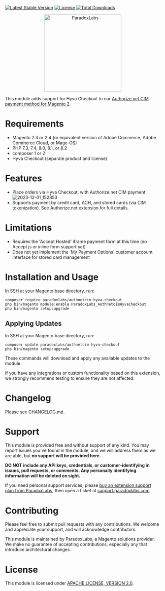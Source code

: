 [![Latest Stable Version](https://poser.pugx.org/paradoxlabs/authnetcim-hyva-checkout/v/stable)](https://packagist.org/packages/paradoxlabs/authnetcim-hyva-checkout)
[![License](https://poser.pugx.org/paradoxlabs/authnetcim-hyva-checkout/license)](https://packagist.org/packages/paradoxlabs/authnetcim-hyva-checkout)
[![Total Downloads](https://poser.pugx.org/paradoxlabs/authnetcim-hyva-checkout/downloads)](https://packagist.org/packages/paradoxlabs/authnetcim-hyva-checkout)

<p align="center">
    <a href="https://www.paradoxlabs.com"><img alt="ParadoxLabs" src="https://paradoxlabs.com/wp-content/uploads/2020/02/pl-logo-canva-2.png" width="250"></a>
</p>

This module adds support for Hyva Checkout to our [Authorize.net CIM payment method for Magento 2](https://github.com/ParadoxLabs-Inc/authnetcim).

Requirements
============

* Magento 2.3 or 2.4 (or equivalent version of Adobe Commerce, Adobe Commerce Cloud, or Mage-OS)
* PHP 7.3, 7.4, 8.0, 8.1, or 8.2
* composer 1 or 2
* Hyva Checkout (separate product and license)

Features
========

* Place orders via Hyva Checkout, with Authorize.net CIM payment
  ![2023-12-01_152853](https://github.com/ParadoxLabs-Inc/authnetcim-hyva-checkout/assets/13335952/c55eeb44-a24a-4a35-b946-b783d4a77033)
* Supports payment by credit card, ACH, and stored cards (via CIM tokenization). See Authorize.net extension for full details.

Limitations
===========

* Requires the 'Accept Hosted' iframe payment form at this time (no Accept.js or inline form support yet)
* Does not yet implement the 'My Payment Options' customer account interface for stored card management

Installation and Usage
======================

In SSH at your Magento base directory, run:

    composer require paradoxlabs/authnetcim-hyva-checkout
    php bin/magento module:enable ParadoxLabs_AuthnetcimHyvaCheckout
    php bin/magento setup:upgrade

## Applying Updates

In SSH at your Magento base directory, run:

    composer update paradoxlabs/authnetcim-hyva-checkout
    php bin/magento setup:upgrade

These commands will download and apply any available updates to the module.

If you have any integrations or custom functionality based on this extension, we strongly recommend testing to ensure they are not affected.

Changelog
=========

Please see [CHANGELOG.md](https://github.com/ParadoxLabs-Inc/authnetcim-hyva-checkout/blob/master/CHANGELOG.md).

Support
=======

This module is provided free and without support of any kind. You may report issues you've found in the module, and we will address them as we are able, but **no support will be provided here.**

**DO NOT include any API keys, credentials, or customer-identifying in issues, pull requests, or comments. Any personally identifying information will be deleted on sight.**

If you need personal support services, please [buy an extension support plan from ParadoxLabs](https://store.paradoxlabs.com/support-renewal.html), then open a ticket at [support.paradoxlabs.com](https://support.paradoxlabs.com).

Contributing
============

Please feel free to submit pull requests with any contributions. We welcome and appreciate your support, and will acknowledge contributors.

This module is maintained by ParadoxLabs, a Magento solutions provider. We make no guarantee of accepting contributions, especially any that introduce architectural changes.

License
=======

This module is licensed under [APACHE LICENSE, VERSION 2.0](https://github.com/ParadoxLabs-Inc/authnetcim/blob/master/LICENSE).
